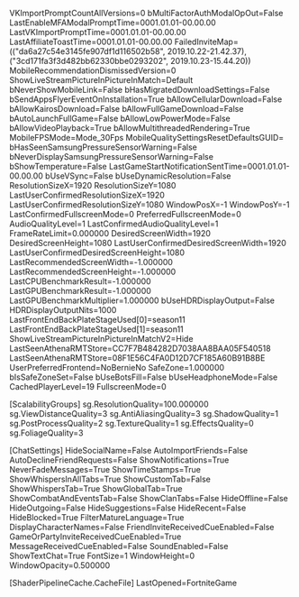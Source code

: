 VKImportPromptCountAllVersions=0
bMultiFactorAuthModalOpOut=False
LastEnableMFAModalPromptTime=0001.01.01-00.00.00
LastVKImportPromptTime=0001.01.01-00.00.00
LastAffiliateToastTime=0001.01.01-00.00.00
FailedInviteMap=(("da6a27c54e3145fe907df1d116502b58", 2019.10.22-21.42.37),("3cd171fa3f3d482bb62330bbe0293202", 2019.10.23-15.44.20))
MobileRecommendationDismissedVersion=0
ShowLiveStreamPictureInPictureInMatch=Default
bNeverShowMobileLink=False
bHasMigratedDownloadSettings=False
bSendAppsFlyerEventOnInstallation=True
bAllowCellularDownload=False
bAllowKairosDownload=False
bAllowFullGameDownload=False
bAutoLaunchFullGame=False
bAllowLowPowerMode=False
bAllowVideoPlayback=True
bAllowMultithreadedRendering=True
MobileFPSMode=Mode_30Fps
MobileQualitySettingsResetDefaultsGUID=
bHasSeenSamsungPressureSensorWarning=False
bNeverDisplaySamsungPressureSensorWarning=False
bShowTemperature=False
LastGameStartNotificationSentTime=0001.01.01-00.00.00
bUseVSync=False
bUseDynamicResolution=False
ResolutionSizeX=1920
ResolutionSizeY=1080
LastUserConfirmedResolutionSizeX=1920
LastUserConfirmedResolutionSizeY=1080
WindowPosX=-1
WindowPosY=-1
LastConfirmedFullscreenMode=0
PreferredFullscreenMode=0
AudioQualityLevel=1
LastConfirmedAudioQualityLevel=1
FrameRateLimit=0.000000
DesiredScreenWidth=1920
DesiredScreenHeight=1080
LastUserConfirmedDesiredScreenWidth=1920
LastUserConfirmedDesiredScreenHeight=1080
LastRecommendedScreenWidth=-1.000000
LastRecommendedScreenHeight=-1.000000
LastCPUBenchmarkResult=-1.000000
LastGPUBenchmarkResult=-1.000000
LastGPUBenchmarkMultiplier=1.000000
bUseHDRDisplayOutput=False
HDRDisplayOutputNits=1000
LastFrontEndBackPlateStageUsed[0]=season11
LastFrontEndBackPlateStageUsed[1]=season11
ShowLiveStreamPictureInPictureInMatchV2=Hide
LastSeenAthenaRMTStore=CC7F7B484282D7038AA8BAA05F540518
LastSeenAthenaRMTStore=08F1E56C4FA0D12D7CF185A60B91B8BE
UserPreferredFrontend=NoBernieNo
SafeZone=1.000000
bIsSafeZoneSet=False
bUseBotsFill=False
bUseHeadphoneMode=False
CachedPlayerLevel=19
FullscreenMode=0

[ScalabilityGroups]
sg.ResolutionQuality=100.000000
sg.ViewDistanceQuality=3
sg.AntiAliasingQuality=3
sg.ShadowQuality=1
sg.PostProcessQuality=2
sg.TextureQuality=1
sg.EffectsQuality=0
sg.FoliageQuality=3

[ChatSettings]
HideSocialName=False
AutoImportFriends=False
AutoDeclineFriendRequests=False
ShowNotifications=True
NeverFadeMessages=True
ShowTimeStamps=True
ShowWhispersInAllTabs=True
ShowCustomTab=False
ShowWhispersTab=True
ShowGlobalTab=True
ShowCombatAndEventsTab=False
ShowClanTabs=False
HideOffline=False
HideOutgoing=False
HideSuggestions=False
HideRecent=False
HideBlocked=True
FilterMatureLanguage=True
DisplayCharacterNames=False
FriendInviteReceivedCueEnabled=False
GameOrPartyInviteReceivedCueEnabled=True
MessageReceivedCueEnabled=False
SoundEnabled=False
ShowTextChat=True
FontSize=1
WindowHeight=0
WindowOpacity=0.500000

[ShaderPipelineCache.CacheFile]
LastOpened=FortniteGame
